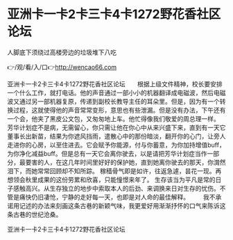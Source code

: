 # 亚洲卡一卡2卡三卡4卡1272野花香社区论坛
人脚底下须绕过高楼旁边的垃圾堆下八吃

👉/观/看/入/口👉http://wencao66.com

亚洲卡一卡2卡三卡4卡1272野花香社区论坛　　根据上级文件精神，校长要安排一个什么工作，就打电话。他的声音通过一部小小的机器翻译成电磁波，然后电磁波又通过另一部机器复原，传递到副校长教导主任的耳朵里。但是，因为有一个转换过程，这就使得他的声音常常变形，意思也有些泄漏。但是没有办法，下午还有一个会，他夹了黑皮公文包，又匆匆地上车。他忙得像我们敬爱的周总理一样。
芳华计划症不是病，无需留心，你只需让他在你心中从来兴盛下来，直到有一天它董事长出新苗，结果为你遮风挡雨，遣散心中的那份暗淡，翻开你的心门，让旁人走进你的心房，以至住进去。它会赋予你能源，付与你蓄意，为你加持增值buff，为你净化减益buff。但是总有一天它会离你驶去，以是请把芳华计划症当作一部分，最要害的人，在这几年时间里好好的保护她，直到她离你驶去的那天，你潸然泪下，而她常常回顾却不知所踪。
稼穑骨气即是如许，往返急遽，昙花一现。再想领会秋里成果的这份劳累和欣喜，只能憧憬来年了。
生存该当为平凡是常的日子感触高兴。从生存独立的地步中索取本人的后劲、来调换来日对生存的忧伤。不管是痛快仍旧凄怆，宁静的走好每一天，也即是对人命的最佳解释。
　　我不承诺用记述的办法来刻画这条古巷的新颖气味，我更爱好用渐渐抒怀的口气来陈诉这条古巷的世纪沧桑。

亚洲卡一卡2卡三卡4卡1272野花香社区论坛
